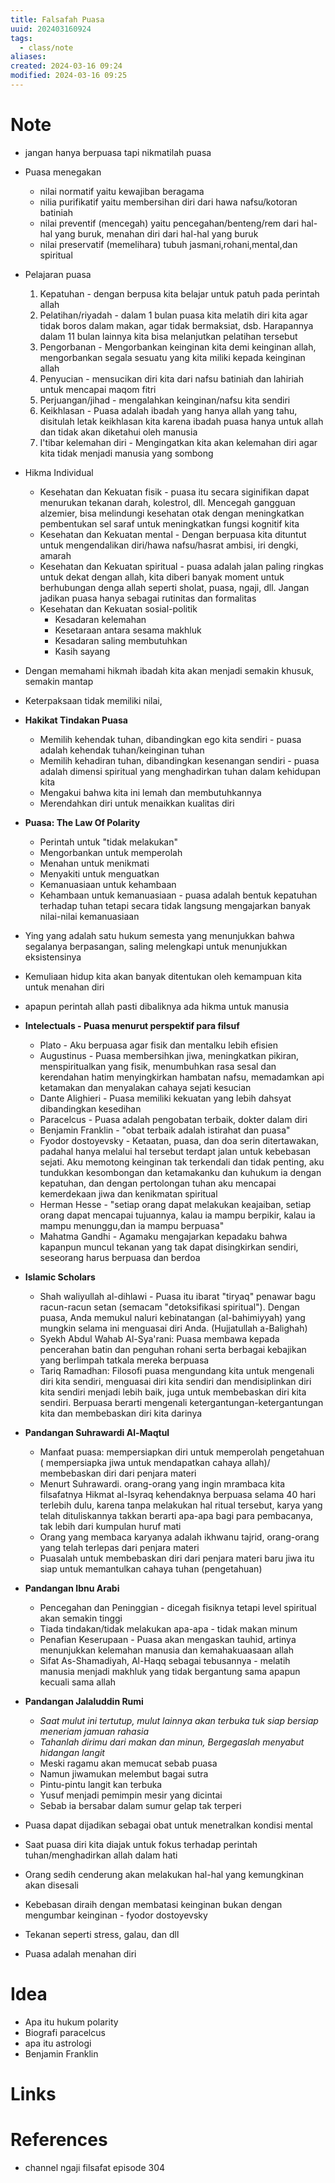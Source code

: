 ```yaml
---
title: Falsafah Puasa
uuid: 202403160924
tags:
  - class/note
aliases:
created: 2024-03-16 09:24
modified: 2024-03-16 09:25
---
```


# Note

- jangan hanya berpuasa tapi nikmatilah puasa 
- Puasa menegakan
	- nilai normatif yaitu kewajiban beragama 
	- nilia purifikatif yaitu membersihan diri dari hawa nafsu/kotoran batiniah
	- nilai preventif  (mencegah) yaitu pencegahan/benteng/rem dari hal-hal yang buruk, menahan diri dari hal-hal yang buruk 
	- nilai preservatif (memelihara) tubuh jasmani,rohani,mental,dan spiritual
- Pelajaran puasa
	1. Kepatuhan - dengan berpusa kita belajar untuk patuh pada perintah allah
	2. Pelatihan/riyadah - dalam 1 bulan puasa kita melatih diri kita agar tidak boros dalam makan, agar tidak bermaksiat, dsb. Harapannya dalam 11 bulan lainnya kita bisa melanjutkan pelatihan tersebut
	3. Pengorbanan - Mengorbankan keinginan kita demi keinginan allah, mengorbankan segala sesuatu yang kita miliki kepada keinginan allah
	4. Penyucian - mensucikan diri kita dari nafsu batiniah dan lahiriah untuk mencapai maqom fitri
	4. Perjuangan/jihad - mengalahkan keinginan/nafsu kita sendiri
	6. Keikhlasan - Puasa adalah ibadah yang hanya allah yang tahu, disitulah letak keikhlasan kita karena ibadah puasa hanya untuk allah dan tidak akan diketahui oleh manusia
	7. I'tibar kelemahan diri - Mengingatkan kita akan kelemahan diri agar kita tidak menjadi manusia yang sombong
- Hikma Individual
	- Kesehatan dan Kekuatan fisik - puasa itu secara siginifikan dapat menurukan tekanan darah, kolestrol, dll. Mencegah gangguan alzemier, bisa melindungi kesehatan otak dengan meningkatkan pembentukan sel saraf untuk meningkatkan fungsi kognitif kita
	- Kesehatan dan Kekuatan mental - Dengan berpuasa kita dituntut untuk mengendalikan diri/hawa nafsu/hasrat ambisi, iri dengki, amarah
	- Kesehatan dan Kekuatan spiritual - puasa adalah jalan paling ringkas untuk dekat dengan allah, kita diberi banyak moment untuk berhubungan denga allah seperti sholat, puasa, ngaji, dll. Jangan jadikan puasa hanya sebagai rutinitas dan formalitas
	- Kesehatan dan Kekuatan sosial-politik
		- Kesadaran kelemahan
		- Kesetaraan antara sesama makhluk
		- Kesadaran saling membutuhkan
		- Kasih sayang
- Dengan memahami hikmah ibadah kita akan menjadi semakin khusuk, semakin mantap 
- Keterpaksaan tidak memiliki nilai,
- **Hakikat Tindakan Puasa**
	- Memilih kehendak tuhan, dibandingkan ego kita sendiri - puasa adalah kehendak tuhan/keinginan tuhan 
	- Memilih kehadiran tuhan, dibandingkan kesenangan sendiri - puasa adalah dimensi spiritual yang menghadirkan tuhan dalam kehidupan kita
	- Mengakui bahwa kita ini lemah dan membutuhkannya
	- Merendahkan diri untuk menaikkan kualitas diri
- **Puasa: The Law Of Polarity**
	- Perintah untuk "tidak melakukan"
	- Mengorbankan untuk memperolah
	- Menahan untuk menikmati
	- Menyakiti untuk menguatkan
	- Kemanuasiaan untuk kehambaan
	- Kehambaan untuk kemanuasiaan - puasa adalah bentuk kepatuhan terhadap tuhan tetapi secara tidak langsung mengajarkan banyak nilai-nilai kemanuasiaan
- Ying yang adalah satu hukum semesta yang menunjukkan bahwa segalanya berpasangan, saling melengkapi untuk menunjukkan eksistensinya
- Kemuliaan hidup kita akan banyak ditentukan oleh kemampuan kita untuk menahan diri
- apapun perintah allah pasti dibaliknya ada hikma untuk manusia
- **Intelectuals - Puasa menurut perspektif para filsuf**
	- Plato - Aku berpuasa agar fisik dan mentalku lebih efisien
	- Augustinus - Puasa membersihkan jiwa, meningkatkan pikiran, menspiritualkan yang fisik, menumbuhkan rasa sesal dan kerendahan hatim menyingkirkan hambatan nafsu, memadamkan api ketamakan dan menyalakan cahaya sejati kesucian
	- Dante Alighieri - Puasa memiliki kekuatan yang lebih dahsyat dibandingkan kesedihan
	- Paracelcus - Puasa adalah pengobatan terbaik, dokter dalam diri
	- Benjamin Franklin - "obat terbaik adalah istirahat dan puasa"
	- Fyodor dostoyevsky - Ketaatan, puasa, dan doa serin ditertawakan, padahal hanya melalui hal tersebut terdapt jalan untuk kebebasan sejati. Aku memotong keinginan tak terkendali dan tidak penting, aku tundukkan kesombongan dan ketamakanku dan kuhukum ia dengan kepatuhan, dan dengan pertolongan tuhan aku mencapai kemerdekaan jiwa dan kenikmatan spiritual
	- Herman Hesse - "setiap orang dapat melakukan keajaiban, setiap orang dapat mencapai tujuannya, kalau ia mampu berpikir, kalau ia mampu menunggu,dan ia mampu berpuasa"
	- Mahatma Gandhi - Agamaku mengajarkan kepadaku bahwa kapanpun muncul tekanan yang tak dapat disingkirkan sendiri, seseorang harus berpuasa dan berdoa
- **Islamic Scholars**
	- Shah waliyullah al-dihlawi - Puasa itu ibarat "tiryaq" penawar bagu racun-racun setan (semacam "detoksifikasi spiritual"). Dengan puasa, Anda memukul naluri kebinatangan (al-bahimiyyah) yang mungkin selama ini menguasai diri Anda. (Hujjatullah a-Balighah)
	- Syekh Abdul Wahab Al-Sya'rani: Puasa membawa kepada pencerahan batin dan penguhan rohani serta berbagai kebajikan yang berlimpah tatkala mereka berpuasa
	- Tariq Ramadhan: Filosofi puasa mengundang kita untuk mengenali diri kita sendiri, menguasai diri kita sendiri dan mendisiplinkan diri kita sendiri menjadi lebih baik, juga untuk membebaskan diri kita sendiri. Berpuasa berarti mengenali ketergantungan-ketergantungan kita dan membebaskan diri kita darinya
- **Pandangan Suhrawardi Al-Maqtul**
	- Manfaat puasa: mempersiapkan diri untuk memperolah pengetahuan ( mempersiapka jiwa untuk mendapatkan cahaya allah)/ membebaskan diri dari penjara materi
	- Menurt Suhrawardi. orang-orang yang ingin mrambaca kita filsafatnya Hikmat al-Isyraq kehendaknya berpuasa selama 40 hari terlebih dulu, karena tanpa melakukan hal ritual tersebut, karya yang telah dituliskannya takkan berarti apa-apa bagi para pembacanya, tak lebih dari kumpulan huruf mati
	- Orang yang membaca karyanya adalah ikhwanu tajrid, orang-orang yang telah terlepas dari penjara materi 
	- Puasalah  untuk membebaskan diri dari penjara materi baru jiwa itu siap untuk memantulkan cahaya tuhan (pengetahuan)
- **Pandangan Ibnu Arabi**
	- Pencegahan dan Peninggian - dicegah fisiknya tetapi level spiritual akan semakin tinggi
	- Tiada tindakan/tidak melakukan apa-apa - tidak makan minum
	- Penafian Keserupaan - Puasa akan mengaskan tauhid, artinya menunjukkan kelemahan manusia dan kemahakuaasaan allah 
	- Sifat As-Shamadiyah, Al-Haqq sebagai tebusannya - melatih manusia menjadi makhluk yang tidak bergantung sama apapun kecuali sama allah
- **Pandangan Jalaluddin Rumi**
	- *Saat mulut ini tertutup, mulut lainnya akan terbuka tuk siap bersiap meneriam jamuan rahasia*
	- *Tahanlah dirimu dari makan dan minun, Bergegaslah menyabut hidangan langit*
	- Meski ragamu akan memucat sebab puasa
	- Namun jiwamukan melembut bagai sutra
	- Pintu-pintu langit kan terbuka 
	- Yusuf menjadi pemimpin mesir yang dicintai 
	- Sebab ia bersabar dalam sumur gelap tak terperi

- Puasa dapat dijadikan sebagai obat untuk menetralkan kondisi mental
- Saat puasa diri kita diajak untuk fokus terhadap perintah tuhan/menghadirkan allah dalam hati
- Orang sedih cenderung akan melakukan hal-hal yang kemungkinan akan disesali
- Kebebasan diraih dengan membatasi keinginan bukan dengan mengumbar keinginan - fyodor dostoyevsky
- Tekanan seperti stress, galau, dan dll
- Puasa adalah menahan diri

# Idea
- Apa itu hukum polarity 
- Biografi paracelcus
- apa itu astrologi
- Benjamin Franklin
# Links

# References 
- channel ngaji filsafat episode 304
